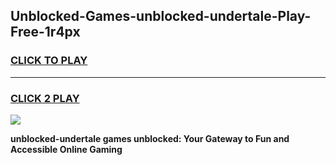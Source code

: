 
## Unblocked-Games-unblocked-undertale-Play-Free-1r4px
<h3>
<a href="https://premium76.site?title=unblocked-undertale&ref=18A1">CLICK TO PLAY</a></h3>
<hr>

<h3>
<a href="https://premium76.site?title=unblocked-undertale&ref=18A1">CLICK 2 PLAY</a>
  
</h3>

<a href="https://premium76.site?title=unblocked-undertale&ref=18A1"><img src="https://clearcache.store/games.png"></a>


**unblocked-undertale games unblocked: Your Gateway to Fun and Accessible Online Gaming**
